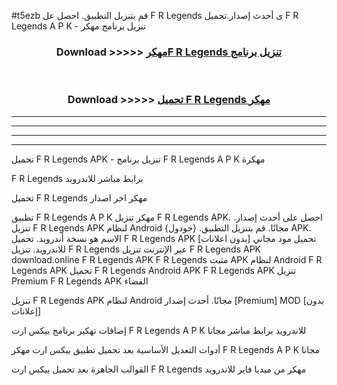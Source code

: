 #t5ezb قم بتنزيل التطبيق. احصل عل F R Legends  ى أحدث إصدار.تحميل F R Legends  A P K - تنزيل برنامج مهكر



<div align="center">
<h3>Download >>>>> <a href="https://ar-sites.web.app/?ar= F R Legends ">مهكرF R Legends  تنزيل برنامج</a></h3><br>

<h3>Download >>>>> <a href="https://ar-sites.web.app/?ar= F R Legends ">تحميل F R Legends  مهكر</a></h3>
</div>


----------------------------------------------------------

----------------------------------------------------------

----------------------------------------------------------

----------------------------------------------------------


تحميل F R Legends  APK - تنزيل برنامج F R Legends  A P K مهكرة

F R Legends  برابط مباشر للاندرويد

تحميل F R Legends  مهكر اخر اصدار

تطبيق F R Legends  A P K مهكر
تنزيل F R Legends  APK. احصل على أحدث إصدار.
تنزيل F R Legends  APK لنظام Android مجانًا.
قم بتنزيل التطبيق. {جودول} APK. الاسم هو نسخة أندرويد.
تحميل F R Legends  APK [بدون اعلانات]
تحميل مود مجاني للاندرويد.
تنزيل F R Legends  عبر الإنترنت
تنزيل F R Legends  APK
download.online F R Legends  APK
F R Legends  مثبت APK لنظام Android
F R Legends  APK
تحميل F R Legends  Android APK
F R Legends  APK تنزيل Premium
F R Legends  APK الفضاء

تنزيل F R Legends  APK لنظام Android مجانًا. أحدث إصدار [Premium] MOD [بدون إعلانات]

إضافات تهكير برنامج بيكس ارت F R Legends  A P K للاندرويد برابط مباشر مجانا

أدوات التعديل الأساسية بعد تحميل تطبيق بيكس ارت مهكر F R Legends  A P K مجانا

القوالب الجاهزة بعد تحميل بيكس ارت F R Legends  مهكر من ميديا فاير للاندرويد



